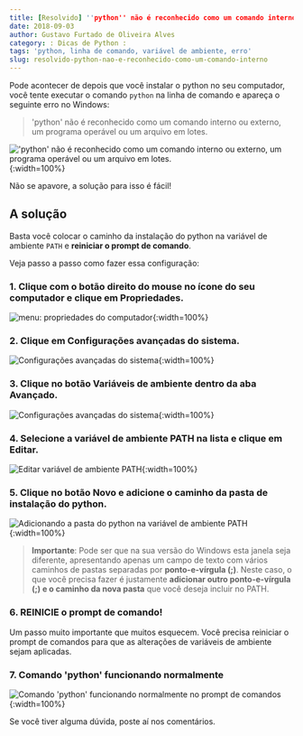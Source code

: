 ```yaml
---
title: [Resolvido] ''python'' não é reconhecido como um comando interno
date: 2018-09-03
author: Gustavo Furtado de Oliveira Alves
category: : Dicas de Python :
tags: 'python, linha de comando, variável de ambiente, erro'
slug: resolvido-python-nao-e-reconhecido-como-um-comando-interno
---
```


Pode acontecer de depois que você instalar o python no seu computador,
você tente executar o comando `python` na linha de comando e apareça o seguinte erro no Windows:

>'python' não é reconhecido como um comando interno
ou externo, um programa operável ou um arquivo em lotes.

!['python' não é reconhecido como um comando interno ou externo, um programa operável ou um arquivo em lotes.](/images/resolvido-python-nao-e-reconhecido-como-um-comando-interno/python-nao-e-reconhecido.png){:width=100%}

Não se apavore, a solução para isso é fácil!

## A solução

Basta você colocar o caminho da instalação do python na variável de ambiente `PATH` e **reiniciar o prompt de comando**.

Veja passo a passo como fazer essa configuração:

### 1. Clique com o botão direito do mouse no ícone do seu computador e clique em **Propriedades**.

![menu: propriedades do computador](/images/resolvido-python-nao-e-reconhecido-como-um-comando-interno/meu-computador-propriedades.png){:width=100%}

### 2. Clique em **Configurações avançadas do sistema**.

![Configurações avançadas do sistema](/images/resolvido-python-nao-e-reconhecido-como-um-comando-interno/configuracoes-avancadas-do-sistema.png){:width=100%}

### 3. Clique no botão **Variáveis de ambiente** dentro da aba **Avançado**.

![Configurações avançadas do sistema](/images/resolvido-python-nao-e-reconhecido-como-um-comando-interno/botao-variaveis-de-ambiente.png){:width=100%}

### 4. Selecione a variável de ambiente **PATH** na lista e clique em **Editar**.

![Editar variável de ambiente PATH](/images/resolvido-python-nao-e-reconhecido-como-um-comando-interno/edicao-variavel-de-ambiente-PATH.png){:width=100%}

### 5. Clique no botão **Novo** e adicione o caminho da pasta de instalação do python.

![Adicionando a pasta do python na variável de ambiente PATH](/images/resolvido-python-nao-e-reconhecido-como-um-comando-interno/adiciona-python-no-PATH.png){:width=100%}

> **Importante**: Pode ser que na sua versão do Windows esta janela seja diferente, apresentando apenas um campo de texto com vários caminhos de pastas separadas por **ponto-e-vírgula (;)**. Neste caso, o que você precisa fazer é justamente **adicionar outro ponto-e-vírgula (;) e o caminho da nova pasta** que você deseja incluir no PATH.

### 6. REINICIE o prompt de comando!

Um passo muito importante que muitos esquecem.
Você precisa reiniciar o prompt de comandos para que as alterações de variáveis de ambiente sejam aplicadas.

### 7. Comando 'python' funcionando normalmente

![Comando 'python' funcionando normalmente no prompt de comandos](/images/resolvido-python-nao-e-reconhecido-como-um-comando-interno/python-funcionando.png){:width=100%}

Se você tiver alguma dúvida, poste aí nos comentários.